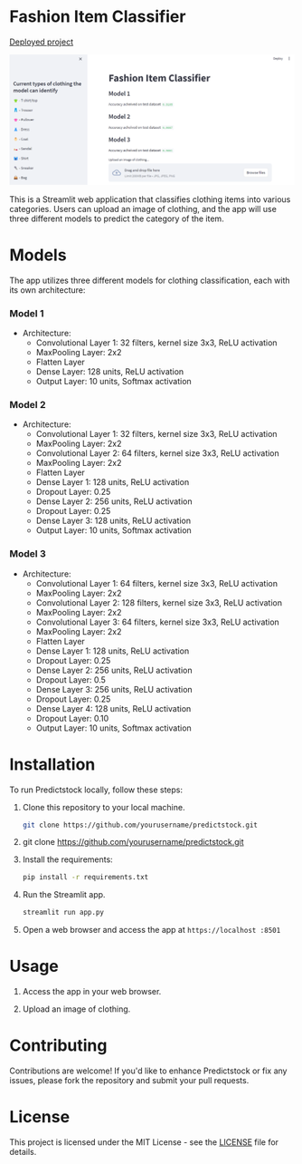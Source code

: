 # Fashion Item Classifier

<!-- link of the project -->
[Deployed project](https://.streamlit.app)

![App Icon](static/image.png)

This is a Streamlit web application that classifies clothing items into various categories. Users can upload an image of clothing, and the app will use three different models to predict the category of the item.

# Models

The app utilizes three different  models for clothing classification, each with its own architecture:

### Model 1

- Architecture:
  - Convolutional Layer 1: 32 filters, kernel size 3x3, ReLU activation
  - MaxPooling Layer: 2x2
  - Flatten Layer
  - Dense Layer: 128 units, ReLU activation
  - Output Layer: 10 units, Softmax activation

### Model 2

- Architecture:
  - Convolutional Layer 1: 32 filters, kernel size 3x3, ReLU activation
  - MaxPooling Layer: 2x2
  - Convolutional Layer 2: 64 filters, kernel size 3x3, ReLU activation
  - MaxPooling Layer: 2x2
  - Flatten Layer
  - Dense Layer 1: 128 units, ReLU activation
  - Dropout Layer: 0.25
  - Dense Layer 2: 256 units, ReLU activation
  - Dropout Layer: 0.25
  - Dense Layer 3: 128 units, ReLU activation
  - Output Layer: 10 units, Softmax activation

### Model 3

- Architecture:
  - Convolutional Layer 1: 64 filters, kernel size 3x3, ReLU activation
  - MaxPooling Layer: 2x2
  - Convolutional Layer 2: 128 filters, kernel size 3x3, ReLU activation
  - MaxPooling Layer: 2x2
  - Convolutional Layer 3: 64 filters, kernel size 3x3, ReLU activation
  - MaxPooling Layer: 2x2
  - Flatten Layer
  - Dense Layer 1: 128 units, ReLU activation
  - Dropout Layer: 0.25
  - Dense Layer 2: 256 units, ReLU activation
  - Dropout Layer: 0.5
  - Dense Layer 3: 256 units, ReLU activation
  - Dropout Layer: 0.25
  - Dense Layer 4: 128 units, ReLU activation
  - Dropout Layer: 0.10
  - Output Layer: 10 units, Softmax activation

# Installation

To run Predictstock locally, follow these steps:

1. Clone this repository to your local machine.

   ```bash
   git clone https://github.com/yourusername/predictstock.git
   ```

2. git clone https://github.com/yourusername/predictstock.git

3. Install the requirements:

   ```bash
   pip install -r requirements.txt
   ```

3. Run the Streamlit app.

    ```bash
    streamlit run app.py
    ```

4. Open a web browser and access the app at `https://localhost :8501`


# Usage

1. Access the app in your web browser.

2. Upload an image of clothing.

# Contributing 

Contributions are welcome! If you'd like to enhance Predictstock or fix any issues, please fork the repository and submit your pull requests.

# License

This project is licensed under the MIT License - see the [LICENSE](LICENSE) file for details.